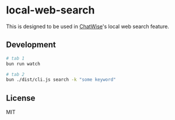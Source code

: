 # local-web-search

This is designed to be used in [ChatWise](https://chatwise.app)'s local web search feature.

## Development

```bash
# tab 1
bun run watch

# tab 2
bun ./dist/cli.js search -k "some keyword"
```

## License

MIT
